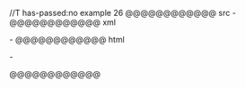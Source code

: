 //T has-passed:no
example 26
@@@@@@@@@@@@ src
 *-*
@@@@@@@@@@@@ xml
<?xml version="1.0" encoding="UTF-8"?>
<!DOCTYPE document SYSTEM "CommonMark.dtd">
<document xmlns="http://commonmark.org/xml/1.0">
  <paragraph>
    <emph>
      <text>-</text>
    </emph>
  </paragraph>
</document>
@@@@@@@@@@@@ html
<p><em>-</em></p>
@@@@@@@@@@@@
